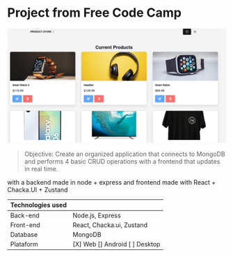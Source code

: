 # Project from Free Code Camp

![alt text](image.png)

>Objective: Create an organized application that connects to MongoDB and performs 4 basic CRUD operations with a frontend that updates in real time.

with a backend made in node + express and frontend made with React + Chacka.UI + Zustand

| Technologies used  |     |  
| -------------      | ------------- |  
| Back-end           | Node.js, Express       | 
| Front-end          | React, Chacka.ui, Zustand | 
| Database           | MongoDB         | 
| Plataform          | [X] Web  [] Android [ ] Desktop      |